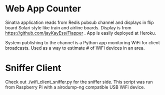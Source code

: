 # Web App Counter
Sinatra application reads from Redis pubsub channel and displays in flip board Solari style like train and airline boards. Display is from https://github.com/jayKayEss/Flapper . App is easily deployed at Heroku. 

System publishing to the channel is a Python app monitoring WiFi for client broadcasts. Used as a way to estimate # of WiFi devices in an area.

# Sniffer Client
Check out ./wifi_client_sniffer.py for the sniffer side. This script was run from Raspberry Pi with a airodump-ng compatible USB WiFi device. 
